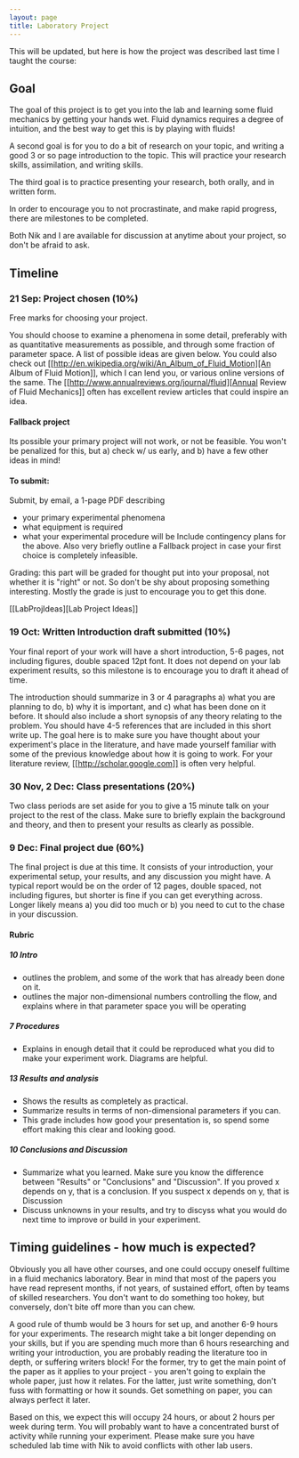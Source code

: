 ```yaml
---
layout: page
title: Laboratory Project
---
```



This will be updated, but here is how the project was described last time I taught the course:


## Goal

The goal of this project is to get you into the lab and learning some
fluid mechanics by getting your hands wet.  Fluid dynamics requires a
degree of intuition, and the best way to get this is by playing with
fluids!

A second goal is for you to do a bit of research on your topic,
and writing a good 3 or so page introduction to the topic.  This will
practice your research skills, assimilation, and writing skills.  

The third goal is to practice presenting your research, both orally,
and in written form.  

In order to encourage you to not procrastinate, and make rapid
progress, there are milestones to be completed. 

Both Nik and I are available for discussion at anytime about your
project, so don't be afraid to ask.  


## Timeline

### 21 Sep: Project chosen (10%)

Free marks for choosing your project.  

You should choose to examine a phenomena in some detail, preferably
with as quantitative measurements as possible, and through some
fraction of parameter space.  A list of possible ideas are given
below.  You could also check out
[[http://en.wikipedia.org/wiki/An_Album_of_Fluid_Motion][An Album of Fluid Motion]], which I can lend you, or various online
versions of the same.  The
[[http://www.annualreviews.org/journal/fluid][Annual Review of Fluid Mechanics]] often has excellent review articles
that could inspire an idea.  

#### Fallback project

Its possible your primary project will not work, or not be feasible.
You won't be penalized for this, but a) check w/ us early, and b) have
a few other ideas in mind!

#### To submit:

Submit, by email, a 1-page PDF describing  
  - your primary experimental phenomena
  - what equipment is required
  - what your experimental procedure will be
Include contingency plans for the above.  Also very briefly outline a
Fallback project in case your first choice is completely infeasible.  

Grading: this part will be graded for thought put into your proposal,
not whether it is "right" or not.  So don't be shy about proposing
something interesting.  Mostly the grade is just to encourage you to
get this done.  

[[LabProjIdeas][Lab Project Ideas]]


### 19 Oct: Written Introduction draft submitted (10%)

Your final report of your work will have a short introduction, 5-6 pages,
not including figures, double spaced 12pt font. It does not depend on
your lab experiment results, so this milestone is to encourage you to
draft it ahead of time.  

The introduction should summarize
in 3 or 4 paragraphs a) what you are planning to do, b) why it is
important, and c) what has been done on it before. It should also
include a short synopsis of any theory relating to the problem. You
should have 4-5 references that are included in this short write up.
The goal here is to make sure you have thought about your experiment's
place in the literature, and have made yourself familiar with some of
the previous knowledge about how it is going to work.  For your
literature review, [[http://scholar.google.com]] is often very helpful.

### 30 Nov, 2 Dec: Class presentations (20%)

Two class periods are set aside for you to give a 15 minute talk on
your project to the rest of the class.  Make sure to briefly explain
the background and theory, and then to present your results as clearly
as possible.  

### 9 Dec: Final project due (60%) 

The final project is due at this time. It consists of your
introduction, your experimental setup, your results, and any
discussion you might have.  A typical report would be on the order of
12 pages, double spaced, not including figures, but shorter is fine if
you can get everything across.  Longer likely means a) you did too
much or b) you need to cut to the chase in your discussion.

#### Rubric

##### 10 Intro
   - outlines the problem, and some of the work that has already been
     done on it.  
   - outlines the major non-dimensional numbers controlling the flow,
     and explains where in that parameter space you will be operating

##### 7 Procedures 
   - Explains in enough detail that it could be reproduced what you
     did to make your experiment work.  Diagrams are helpful. 
##### 13 Results and analysis
   - Shows the results as completely as practical.  
   - Summarize results in terms of non-dimensional parameters if you
     can.
   - This grade includes how good your presentation is, so spend some
     effort making this clear and looking good.
##### 10 Conclusions and Discussion
   - Summarize what you learned.  Make sure you know the difference
     between "Results" or "Conclusions" and "Discussion".  If you
     proved x depends on y, that is a conclusion.  If you suspect x
     depends on y, that is Discussion
   - Discuss unknowns in your results, and try to discyss what you
     would do next time to improve or build in your experiment.


## Timing guidelines - how much is expected?

Obviously you all have other courses, and one could occupy oneself
fulltime in a fluid mechanics laboratory.  Bear in mind that most of
the papers you have read represent months, if not years, of sustained
effort, often by teams of skilled researchers. You don't want to do
something too hokey, but conversely, don't bite off more than you can
chew.  

A good rule of thumb would be 3 hours for set up, and another 6-9
hours for your experiments.  The research might take a bit longer
depending on your skills, but if you are spending much more than 6
hours researching and writing your introduction, you are probably
reading the literature too in depth, or suffering writers block!  For
the former, try to get the main point of the paper as it applies to
your project - you aren't going to explain the whole paper, just how
it relates.  For the latter, just write something, don't fuss with
formatting or how it sounds.  Get something on paper, you can always
perfect it later.

Based on this, we expect this will occupy 24 hours, or about 2 hours
per week during term.  You will probably want to have a concentrated
burst of activity while running your experiment. Please make sure you
have scheduled lab time with Nik to avoid conflicts with other lab
users.  


